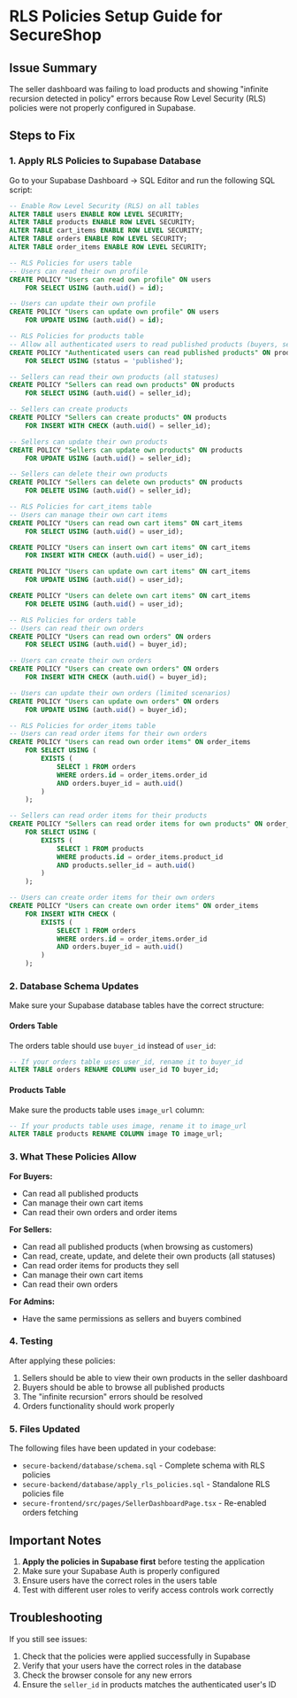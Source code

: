 # RLS Policies Setup Guide for SecureShop

## Issue Summary
The seller dashboard was failing to load products and showing "infinite recursion detected in policy" errors because Row Level Security (RLS) policies were not properly configured in Supabase.

## Steps to Fix

### 1. Apply RLS Policies to Supabase Database

Go to your Supabase Dashboard → SQL Editor and run the following SQL script:

```sql
-- Enable Row Level Security (RLS) on all tables
ALTER TABLE users ENABLE ROW LEVEL SECURITY;
ALTER TABLE products ENABLE ROW LEVEL SECURITY;
ALTER TABLE cart_items ENABLE ROW LEVEL SECURITY;
ALTER TABLE orders ENABLE ROW LEVEL SECURITY;
ALTER TABLE order_items ENABLE ROW LEVEL SECURITY;

-- RLS Policies for users table
-- Users can read their own profile
CREATE POLICY "Users can read own profile" ON users
    FOR SELECT USING (auth.uid() = id);

-- Users can update their own profile
CREATE POLICY "Users can update own profile" ON users
    FOR UPDATE USING (auth.uid() = id);

-- RLS Policies for products table
-- Allow all authenticated users to read published products (buyers, sellers, admins)
CREATE POLICY "Authenticated users can read published products" ON products
    FOR SELECT USING (status = 'published');

-- Sellers can read their own products (all statuses)
CREATE POLICY "Sellers can read own products" ON products
    FOR SELECT USING (auth.uid() = seller_id);

-- Sellers can create products
CREATE POLICY "Sellers can create products" ON products
    FOR INSERT WITH CHECK (auth.uid() = seller_id);

-- Sellers can update their own products
CREATE POLICY "Sellers can update own products" ON products
    FOR UPDATE USING (auth.uid() = seller_id);

-- Sellers can delete their own products
CREATE POLICY "Sellers can delete own products" ON products
    FOR DELETE USING (auth.uid() = seller_id);

-- RLS Policies for cart_items table
-- Users can manage their own cart items
CREATE POLICY "Users can read own cart items" ON cart_items
    FOR SELECT USING (auth.uid() = user_id);

CREATE POLICY "Users can insert own cart items" ON cart_items
    FOR INSERT WITH CHECK (auth.uid() = user_id);

CREATE POLICY "Users can update own cart items" ON cart_items
    FOR UPDATE USING (auth.uid() = user_id);

CREATE POLICY "Users can delete own cart items" ON cart_items
    FOR DELETE USING (auth.uid() = user_id);

-- RLS Policies for orders table
-- Users can read their own orders
CREATE POLICY "Users can read own orders" ON orders
    FOR SELECT USING (auth.uid() = buyer_id);

-- Users can create their own orders
CREATE POLICY "Users can create own orders" ON orders
    FOR INSERT WITH CHECK (auth.uid() = buyer_id);

-- Users can update their own orders (limited scenarios)
CREATE POLICY "Users can update own orders" ON orders
    FOR UPDATE USING (auth.uid() = buyer_id);

-- RLS Policies for order_items table
-- Users can read order items for their own orders
CREATE POLICY "Users can read own order items" ON order_items
    FOR SELECT USING (
        EXISTS (
            SELECT 1 FROM orders 
            WHERE orders.id = order_items.order_id 
            AND orders.buyer_id = auth.uid()
        )
    );

-- Sellers can read order items for their products
CREATE POLICY "Sellers can read order items for own products" ON order_items
    FOR SELECT USING (
        EXISTS (
            SELECT 1 FROM products 
            WHERE products.id = order_items.product_id 
            AND products.seller_id = auth.uid()
        )
    );

-- Users can create order items for their own orders
CREATE POLICY "Users can create own order items" ON order_items
    FOR INSERT WITH CHECK (
        EXISTS (
            SELECT 1 FROM orders 
            WHERE orders.id = order_items.order_id 
            AND orders.buyer_id = auth.uid()
        )
    );
```

### 2. Database Schema Updates

Make sure your Supabase database tables have the correct structure:

#### Orders Table
The orders table should use `buyer_id` instead of `user_id`:
```sql
-- If your orders table uses user_id, rename it to buyer_id
ALTER TABLE orders RENAME COLUMN user_id TO buyer_id;
```

#### Products Table  
Make sure the products table uses `image_url` column:
```sql
-- If your products table uses image, rename it to image_url
ALTER TABLE products RENAME COLUMN image TO image_url;
```

### 3. What These Policies Allow

**For Buyers:**
- Can read all published products
- Can manage their own cart items
- Can read their own orders and order items

**For Sellers:**
- Can read all published products (when browsing as customers)
- Can read, create, update, and delete their own products (all statuses)
- Can read order items for products they sell
- Can manage their own cart items
- Can read their own orders

**For Admins:**
- Have the same permissions as sellers and buyers combined

### 4. Testing

After applying these policies:

1. Sellers should be able to view their own products in the seller dashboard
2. Buyers should be able to browse all published products
3. The "infinite recursion" errors should be resolved
4. Orders functionality should work properly

### 5. Files Updated

The following files have been updated in your codebase:
- `secure-backend/database/schema.sql` - Complete schema with RLS policies
- `secure-backend/database/apply_rls_policies.sql` - Standalone RLS policies file
- `secure-frontend/src/pages/SellerDashboardPage.tsx` - Re-enabled orders fetching

## Important Notes

1. **Apply the policies in Supabase first** before testing the application
2. Make sure your Supabase Auth is properly configured
3. Ensure users have the correct roles in the users table
4. Test with different user roles to verify access controls work correctly

## Troubleshooting

If you still see issues:
1. Check that the policies were applied successfully in Supabase
2. Verify that your users have the correct roles in the database
3. Check the browser console for any new errors
4. Ensure the `seller_id` in products matches the authenticated user's ID
